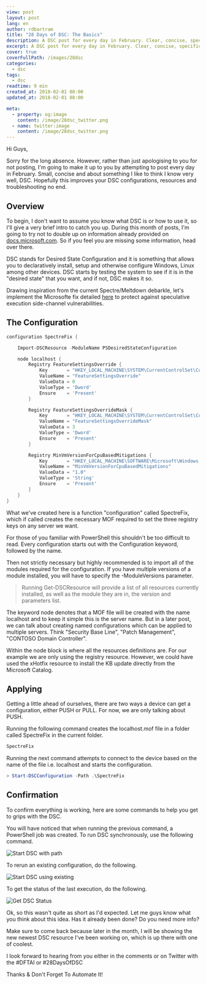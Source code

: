 ```yaml
---
view: post
layout: post
lang: en
author: rdbartram
title: "28 Days of DSC: The Basics"
description: A DSC post for every day in February. Clear, concise, specific DSC posts which will hopefully improve your DSC configurations, resources and troubleshooting no end.
excerpt: A DSC post for every day in February. Clear, concise, specific DSC posts which will hopefully improve your DSC configurations, resources and troubleshooting no end.
cover: true
coverFullPath: /images/28dsc
categories:
  - dsc
tags:
  - dsc
readtime: 9 min
created_at: 2018-02-01 08:00
updated_at: 2018-02-01 08:00

meta:
  - property: og:image
    content: /image/28dsc_twitter.png
  - name: twitter:image
    content: /image/28dsc_twitter.png
---
```


Hi Guys,

Sorry for the long absence. However, rather than just apologising to you for not posting, I'm going to make it up to you by attempting to post every day in February. Small, concise and about something I like to think I know very well, DSC. Hopefully this improves your DSC configurations, resources and troubleshooting no end.

## Overview

To begin, I don't want to assume you know what DSC is or how to use it, so I'll give a very brief intro to catch you up. During this month of posts, I'm going to try not to double up on information already provided on [docs.microsoft.com](https://docs.microsoft.com/en-us/powershell/dsc/overview). So if you feel you are missing some information, head over there.

DSC stands for Desired State Configuration and it is something that allows you to declaratively install, setup and otherwise configure Windows, Linux among other devices. DSC starts by testing the system to see if it is in the "desired state" that you want, and if not, DSC makes it so.

Drawing inspiration from the current Spectre/Meltdown debarkle, let's implement the Microsofte fix detailed [here](https://support.microsoft.com/en-us/help/4072698/windows-server-guidance-to-protect-against-the-speculative-execution) to protect against speculative execution side-channel vulnerabilities.

## The Configuration

```powershell
configuration SpectreFix {

    Import-DSCResource -ModuleName PSDesiredStateConfiguration

    node localhost {
        Registry FeatureSettingsOverride {
            Key       = "HKEY_LOCAL_MACHINE\SYSTEM\CurrentControlSet\Control\Session Manager\Memory Management"
            ValueName = "FeatureSettingsOverride"
            ValueData = 0
            ValueType = 'Dword'
            Ensure    = 'Present'
        }

        Registry FeatureSettingsOverrideMask {
            Key       = "HKEY_LOCAL_MACHINE\SYSTEM\CurrentControlSet\Control\Session Manager\Memory Management"
            ValueName = "FeatureSettingsOverrideMask"
            ValueData = 3
            ValueType = 'Dword'
            Ensure    = 'Present'
        }

        Registry MinVmVersionForCpuBasedMitigations {
            Key       = "HKEY_LOCAL_MACHINE\SOFTWARE\Microsoft\Windows NT\CurrentVersion\Virtualization"
            ValueName = "MinVmVersionForCpuBasedMitigations"
            ValueData = "1.0"
            ValueType = 'String'
            Ensure    = 'Present'
        }
    }
}
```

What we've created here is a function "configuration" called SpectreFix, which if called creates the necessary MOF required to set the three registry keys on any server we want.

For those of you familiar with PowerShell this shouldn't be too difficult to read. Every configuration starts out with the Configuration keyword, followed by the name.

Then not strictly necessary but highly recommended is to import all of the modules required for the configuration. If you have multiple versions of a module installed, you will have to specify the -ModuleVersions parameter.

> <lazy-load tag="img" :data="{ src: 'https://i1.wp.com/icons.iconarchive.com/icons/graphicloads/100-flat/256/info-icon.png?w=75', alt: 'warning icon', width:75, style:'float:left; margin: 0 15px 0 0' }" /> Running Get-DSCResource will provide a list of all resources currently installed, as well as the module they are in, the version and parameters list.

The keyword node denotes that a MOF file will be created with the name localhost and to keep it simple this is the server name. But in a later post, we can talk about creating named configurations which can be applied to multiple servers. Think "Security Base Line", "Patch Management", "CONTOSO Domain Controller".

Within the node block is where all the resources definitions are. For our example we are only using the registry resource. However, we could have used the xHotfix resource to install the KB update directly from the Microsoft Catalog.

## Applying

Getting a little ahead of ourselves, there are two ways a device can get a configuration, either PUSH or PULL. For now, we are only talking about PUSH.

Running the following command creates the localhost.mof file in a folder called SpectreFix in the current folder.

```powershell
SpectreFix
```

Running the next command attempts to connect to the device based on the name of the file i.e. localhost and starts the configuration.

```powershell
> Start-DSCConfiguration -Path .\SpectreFix
```

## Confirmation

To confirm everything is working, here are some commands to help you get to grips with the DSC.

You will have noticed that when running the previous command, a PowerShell job was created. To run DSC synchronously, use the following command.

![Start DSC with path](./images/startdscpath.png)

To rerun an existing configuration, do the following.

![Start DSC using existing](./images/startdscuse.png)

To get the status of the last execution, do the following.

![Get DSC Status](./images/dscstatus.png)

Ok, so this wasn't quite as short as I'd expected. Let me guys know what you think about this idea. Has it already been done? Do you need more info?

Make sure to come back because later in the month, I will be showing the new newest DSC resource I've been working on, which is up there with one of coolest.

I look forward to hearing from you either in the comments or on Twitter with the #DFTAI or #28DaysOfDSC

Thanks & Don't Forget To Automate It!
